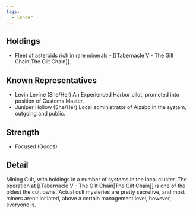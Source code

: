 ```yaml
---
tags:
  - lancer
---
```


## Holdings
- Fleet of asteroids rich in rare minerals - [[Tabernacle V - The Gilt Chain|The Gilt Chain]].
## Known Representatives
- Levin Levine (She/Her) An Experienced Harbor pilot, promoted into position of Customs Master.
- Juniper Hollow (She/Her) Local administrator of Alzabo in the system, outgoing and public.
## Strength
- Focused (Goods)
## Detail
Mining Cult, with holdings in a number of systems in the local cluster. The operation at [[Tabernacle V - The Gilt Chain|The Gilt Chain]] is one of the oldest the cult owns. Actual cult mysteries are pretty secretive, and most miners aren’t initiated, above a certain management level, however, everyone is.
